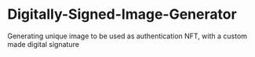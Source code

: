# Digitally-Signed-Image-Generator
Generating unique image to be used as authentication NFT, with a custom made digital signature 
